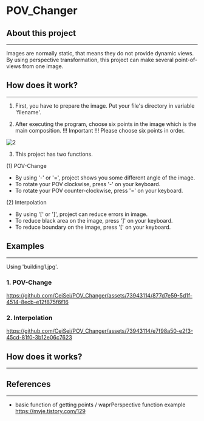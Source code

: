 # POV_Changer

## About this project
-----------------------
Images are normally static, that means they do not provide dynamic views. By using perspective transformation, this project can make several point-of-views from one image.

## How does it work?
-----------------------
1. First, you have to prepare the image. Put your file's directory in variable 'filename'.

2. After executing the program, choose six points in the image which is the main composition.
   !!! Important !!!
   Please choose six points in order. 

![2](https://github.com/CeiSei/POV_Changer/assets/73943114/f0131011-0d57-4b5f-b770-d4b197ac6e68)

3. This project has two functions.

(1) POV-Change

- By using '-' or '=', project shows you some different angle of the image. 
- To rotate your POV clockwise, press '-' on your keyboard. 
- To rotate your POV counter-clockwise, press '=' on your keyboard.

(2) Interpolation

- By using '[' or ']', project can reduce errors in image.
- To reduce black area on the image, press ']' on your keyboard.
- To reduce boundary on the image, press '[' on your keyboard.

## Examples
-----------------------
Using 'building1.jpg'.

### 1. POV-Change
https://github.com/CeiSei/POV_Changer/assets/73943114/877d7e59-5d1f-4514-8ecb-e12f875f6f16

### 2. Interpolation
https://github.com/CeiSei/POV_Changer/assets/73943114/e7f98a50-e2f3-45cd-81f0-3b12e06c7623

## How does it works?
-----------------------



## References
-----------------------
- basic function of getting points / waprPerspective function example
https://mvje.tistory.com/129 
